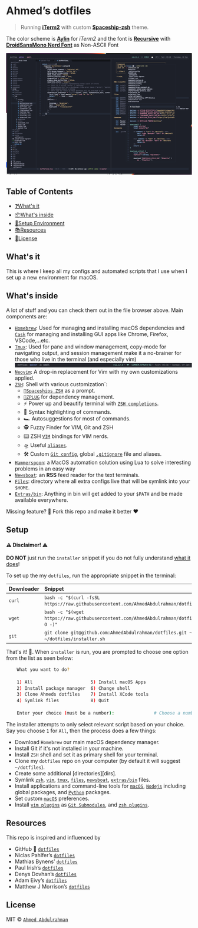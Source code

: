 # Ahmed’s dotfiles

> Running [**iTerm2**](https://www.iterm2.com/) with custom [**Spaceship-zsh**](https://github.com/denysdovhan/spaceship-zsh-theme) theme.

The color scheme is [**Aylin**](https://github.com/AhmedAbdulrahman/aylin-iterm-theme) for _iTerm2_ and the font is [**Recursive**](https://www.recursive.design/) with [**DroidSansMono Nerd Font**](https://github.com/ryanoasis/nerd-fonts) as Non-ASCII Font

![Screenshot](assets/intro.png)

Table of Contents
-----------------

* [❓What's it](#whats-it)
* [📦What's inside](#whats-in-it)
* [🔧Setup Environment](#setup)
* [📚Resources](#setup)
* [📄License](#license)

What's it
----------
This is where I keep all my configs and automated scripts that I use when I set up a new environment for macOS.

What's inside
-------------
A lot of stuff and you can check them out in the file browser above. Main components are:

- [`Homebrew`](https://brew.sh/): Used for managing and installing macOS dependencies and [`Cask`](https://github.com/caskroom/homebrew-cask) for managing and installing GUI apps like Chrome, Firefox, VSCode,...etc.
- [`Tmux`](http://tmux.sourceforge.net/): Used for pane and window management, copy-mode for navigating output, and session management make it a no-brainer for those who live in the terminal (and especially vim)
  ![Screenshot](assets/tmux.png)
- [`Neovim`](https://neovim.io): A drop-in replacement for Vim with my own customizations applied.
- [`ZSH`](http://www.zsh.org/): Shell with various customization`:
  - [`🚀Spaceships ZSH`](https://github.com/denysdovhan/spaceship-prompt) as a prompt.
  - [`🌺ZPLUG`](https://zplug.sh) for dependency management.
  - ⚡️ Power up and beautify terminal with [`ZSH completions`](zsh/completions).
  - 💄 Syntax highlighting of commands.
  - 🏎 Autosuggestions for most of commands.
  - 🕵️‍ Fuzzy Finder for VIM, Git and ZSH
  - ⌨️  ZSH [`VIM`](zsh/config/mappings.zsh) bindings for VIM nerds.
  - 🛸 Useful [`aliases`](zsh/config/aliases.zsh).
  - 🛠 Custom [`Git config`](files/.gitconfig), global [`.gitignore`](files/.config/git/.gitignore) file and aliases.
- [`Hammerspoon`](https://www.hammerspoon.org/): a MacOS automation solution  using Lua to solve interesting problems in an easy way
- [`Newsboat`](https://newsboat.org/): an **RSS** feed reader for the text terminals.
- [`Files`](files): directory where all extra configs live that will be symlink into your `$HOME`.
- [`Extras/bin`](extras/bin): Anything in bin will get added to your `$PATH` and be made available everywhere.

Missing feature? 🍴 Fork this repo and make it better ❤️

Setup
-----

#### ⚠️ Disclaimer! ⚠️
**DO NOT** just run the `installer` snippet if you do not fully understand [what it does](./installer.sh)!

To set up the my `dotfiles`, run the appropriate snippet in the terminal:

| Downloader | Snippet                                                                                                   |
| :--------- | :-------------------------------------------------------------------------------------------------------- |
| `curl`     | `bash -c "$(curl -fsSL https://raw.githubusercontent.com/AhmedAbdulrahman/dotfiles/master/installer.sh)"` |
| `wget`     | `bash -c "$(wget https://raw.githubusercontent.com/AhmedAbdulrahman/dotfiles/master/installer.sh -O -)"`  |
| `git`      | `git clone git@github.com:AhmedAbdulrahman/dotfiles.git ~/dotfiles && source ~/dotfiles/installer.sh`     |

That's it! 🎉. When `installer` is run, you are prompted to choose one option from the list as seen below:

```bash
    What you want to do?

    1) All                      5) Install macOS Apps
    2) Install package manager  6) Change shell
    3) Clone Ahmeds dotfiles    7) Install XCode tools
    4) Symlink files            8) Quit

    Enter your choice (must be a number):               # Choose a number
```
The installer attempts to only select relevant script based on your choice. Say you choose `1` for `All`, then the process does a few things:

* Download `Homebrew` our main macOS dependency manager.
* Install Git if it's not installed in your machine.
* Install `ZSH` shell and set it as primary shell for your terminal.
* Clone my `dotfiles` repo on your computer (by default it will suggest `~/dotfiles`).
* Create some additional [directories][dirs].
* Symlink [`zsh`](zsh), [`vim`](vim), [`tmux`](tmux), [`files`](files), [`newsboat`](newsboat), [`extras/bin`](extras/bin) files.
* Install applications and command-line tools for [`macOS`](scripts/brew.zsh), [`Nodejs`](scripts/nodejs.zsh) including global packages, and [`Python`](scripts/python-packages.zsh) packages.
* Set custom [`macOS`](extras/macos/.macos) preferences.
* Install [`vim plugins`](vim/pack/bundle/start) as [`Git Submodules`](https://git-scm.com/book/en/v2/Git-Tools-Submodules), and [`zsh plugins`](zsh/config/zplug.zsh).

Resources
---------

This repo is inspired and influenced by

- GitHub 💞 [`dotfiles`](http://dotfiles.github.io/)
- Niclas Pahlfer’s [`dotfiles`](https://github.com/Npahlfer)
- Mathias Bynens’ [`dotfiles`](https://github.com/mathiasbynens/dotfiles)
- Paul Irish’s [`dotfiles`](https://github.com/paulirish/dotfiles)
- Denys Dovhan’s [`dotfiles`](https://github.com/denysdovhan/dotfiles)
- Adam Eivy’s [`dotfiles`](https://github.com/atomantic/dotfiles)
- Matthew J Morrison’s [`dotfiles`](https://github.com/mattjmorrison/dotfiles)

License
-------

MIT © [`Ahmed Abdulrahman`](LICENSE.txt)

